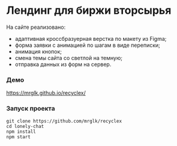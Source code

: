 # Лендинг для биржи вторсырья

На сайте реализовано:

- адаптивная кроссбразуерная верстка по макету из Figma;
- форма заявки с анимацией по шагам в виде переписки;
- анимация кнопок;
- смена темы сайта со светлой на темную;
- отправка данных из форм на сервер.

### Демо

https://mrglk.github.io/recyclex/

### Запуск проекта

```
git clone https://github.com/mrglk/recyclex
cd lonely-chat
npm install
npm start
```
